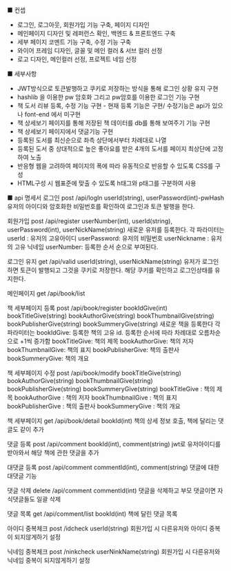 ■ 컨셉
- 로그인, 로그아웃, 회원가입 기능 구축, 페이지 디자인
- 메인페이지 디자인 및 레퍼런스 확인, 백엔드 & 프론트엔드 구축
- 세부 페이지 코멘트 기능 구축, 수정 기능 구축
- 와이어 프레임 디자인, 글꼴 및 메인 컬러 & 서브 컬러 선정
- 로고 디자인, 메인컬러 선정, 프로젝트 네임 선정

■ 세부사항
- JWT방식으로 토큰발행하고 쿠키로 저장하는 방식을 통해  로그인 상황 유지 구현
- hashlib 을 이용한  pw 암호화 그리고 pw암호를 이용한 로그인 기능 구현 
- 책 도서 리뷰 등록, 수정 기능 구현 - 현재 등록 기능은 구현/ 수정기능은  api가 있으나 font-end 에서 미구현
- 책 상세보기 페이지를 통해 저장된 책 데이터를 db를 통해 보여주기 기능 구현
- 책 상세보기 페이지에서 댓글기능 구현
- 등록된 도서를 최신순으로 좌측 상단에서부터 차례대로 나열
- 등록된 도서 중 상대적으로 높은 좋아요를 받은 4개의 도서를 페이지 최상단에 고정하여 노출
- 반응형 웹을 고려하여 페이지의 폭에 따라 유동적으로 반응할 수 있도록 CSS를 구성
- HTML구성 시 웹표준에 맞출 수 있도록 h태그와 p태그를 구분하여 사용

■ api 명세서
로그인	post	/api/logIn	userId(string), userPassword(int)-pwHash	유저의 아이디와 암호화한 비밀번호를 확인하여 로그인과 토큰 발행을 한다. 

회원가입	post	/api/register	userNumber(int), userId(string), userPassword(int), userNickName(string)	새로운 유저를 등록한다. 
각 파라미터는 
userId : 유저의 고유아이디
userPassword: 유저의 비밀번호
userNickname : 유저의 고유 닉네임
userNumber: 등록한 순서 순으로 부여된다. 

로그인 유지	get	/api/valid	userId(string), userNickName(string)	유저가 로그인 하면 토큰이 발행되고 그것을 쿠키로 저장한다. 해당 쿠키를 확인하고 로그인상태를 유지한다. 

메인페이지	get	/api/book/list		

책 세부페이지 등록	post	/api/book/register	bookIdGive(int)
bookTitleGive(string)
bookAuthorGive(string)
bookThumbnailGive(string)
bookPublisherGive(string)
bookSummeryGive(string)	새로운 책을 등록한다
각 파라미터는
bookIdGive: 등록한 책의 고유 id. 등록한 순서에 따라 차례대로 오름차순으로 +1씩 증가함
bookTitleGive: 책의 제목
bookAuthorGive: 책의 저자
bookThumbnailGive: 책의 표지
bookPublisherGive: 책의 출판사
bookSummeryGive: 책의 개요

책 세부페이지 수정	post	/api/book/modify	bookTitleGive(string)
bookAuthorGive(string)
bookThumbnailGive(string)
bookPublisherGive(string)
bookSummeryGive(string)	bookTitleGive : 책의 제목
bookAuthorGive : 책의 저자
bookThumbnailGive : 책의 표지
bookPublisherGive : 책의 출판사
bookSummeryGive : 책의 개요

책 세부페이지	get	/api/book/detail	bookId(int)	책의 상세 정보 호출, 책에 달리는 댓글도 같이 추가

댓글 등록	post	/api/comment	bookId(int), comment(string)	jwt로 유저아이디를 받아와서 해당 책에 관한 댓글을 추가

대댓글 등록	post	/api/comment	commentId(int), comment(string)	댓글에 대한 대댓글 기능

댓글 삭제	delete	/api/comment	commentId(int)	댓글을 삭제하고 부모 댓글이면 자식댓글들도 일괄 삭제

댓글 목록	get	/api/comment/list	bookId(int)	책에 달린 댓글 목록

아이디 중복체크	post	/idcheck	userId(string)	회원가입 시 다른유저와 아이디 중복이 되지않게하기 설정

닉네임 중복체크	post	/ninkcheck	userNinkName(string)	회원가입 시 다른유저와 닉네임 중복이 되지않게하기 설정
